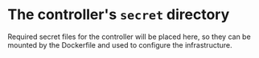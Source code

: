 # The controller's `secret` directory

Required secret files for the controller will be placed here, so they can be mounted by the 
Dockerfile and used to configure the infrastructure.

